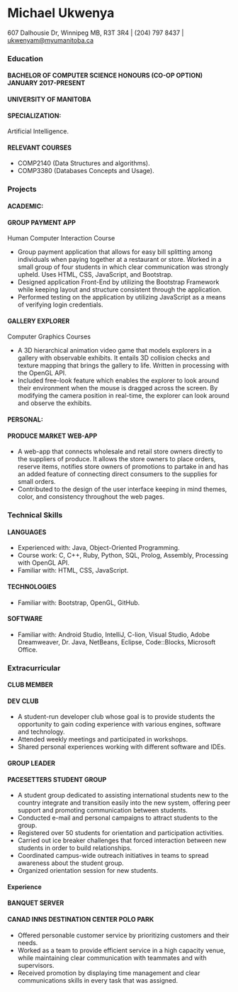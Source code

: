 # Michael Ukwenya
607 Dalhousie Dr, Winnipeg MB, R3T 3R4 | (204) 797 8437 | ukwenyam@myumanitoba.ca

### __Education__
#### BACHELOR OF COMPUTER SCIENCE HONOURS (CO-OP OPTION) JANUARY 2017-PRESENT
#### UNIVERSITY OF MANITOBA
#### SPECIALIZATION:
Artificial Intelligence.
#### RELEVANT COURSES
* COMP2140 (Data Structures and algorithms).  
* COMP3380 (Databases Concepts and Usage).
### __Projects__
#### ACADEMIC:
#### GROUP PAYMENT APP
Human Computer Interaction Course
* Group payment application that allows for easy bill splitting among individuals when paying together at a restaurant or store. Worked in a small group of four students in which clear communication was strongly upheld. Uses HTML, CSS, JavaScript, and Bootstrap.  
* Designed application Front-End by utilizing the Bootstrap Framework while keeping layout and structure consistent through the application.  
* Performed testing on the application by utilizing JavaScript as a means of verifying login credentials.
#### GALLERY EXPLORER
Computer Graphics Courses
* A 3D hierarchical animation video game that models explorers in a gallery with observable exhibits. It entails 3D collision checks and texture mapping that brings the gallery to life. Written in processing with the OpenGL API.  
* Included free-look feature which enables the explorer to look around their environment when the mouse is dragged across the screen. By modifying the camera position in real-time, the explorer can look around and observe the exhibits.
#### PERSONAL:
#### PRODUCE MARKET WEB-APP
* A web-app that connects wholesale and retail store owners directly to the suppliers of produce. It allows the store owners to place orders, reserve items, notifies store owners of promotions to partake in and has an added feature of connecting direct consumers to the supplies for small orders.  
* Contributed to the design of the user interface keeping in mind themes, color, and consistency throughout the web pages.
### __Technical Skills__
#### LANGUAGES
* Experienced with: Java, Object-Oriented Programming.  
* Course work: C, C++, Ruby, Python, SQL, Prolog, Assembly, Processing with OpenGL API.  
* Familiar with: HTML, CSS, JavaScript.
#### TECHNOLOGIES
* Familiar with: Bootstrap, OpenGL, GitHub.
#### SOFTWARE
* Familiar with: Android Studio, IntelliJ, C-lion, Visual Studio, Adobe Dreamweaver, Dr. Java, NetBeans, Eclipse, Code::Blocks, Microsoft Office.
### __Extracurricular__
#### CLUB MEMBER
#### DEV CLUB
* A student-run developer club whose goal is to provide students the opportunity to gain coding experience with various engines, software and technology.  
* Attended weekly meetings and participated in workshops.  
* Shared personal experiences working with different software and IDEs.
#### GROUP LEADER
#### PACESETTERS STUDENT GROUP
* A student group dedicated to assisting international students new to the country integrate and transition easily into the new system, offering peer support and promoting communication between students.  
* Conducted e-mail and personal campaigns to attract students to the group.  
* Registered over 50 students for orientation and participation activities.  
* Carried out ice breaker challenges that forced interaction between new students in order to build relationships.  
* Coordinated campus-wide outreach initiatives in teams to spread awareness about the student group.  
* Organized orientation session for new students.
#### __Experience__
#### BANQUET SERVER
#### CANAD INNS DESTINATION CENTER POLO PARK
* Offered personable customer service by prioritizing customers and their needs.  
* Worked as a team to provide efficient service in a high capacity venue, while maintaining clear communication with teammates and with supervisors.  
* Received promotion by displaying time management and clear communications skills in every task that was assigned.
